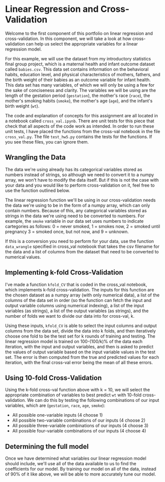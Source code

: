 # Linear Regression and Cross-Validation

Welcome to the first component of this portfolio on linear regression and cross-validation. 
In this component, we will take a look at how cross-validation can help us select the appropriate
variables for a linear regression model.

For this example, we will use the dataset from my introductory statistics
final group project, which is a maternal health and infant outcome dataset 
called `babies.csv`. This data set contains information on the behavioral habits,
education level, and physical characteristics of mothers, fathers, and the 
birth weight of their babies as an outcome variable for infant health. 
This data set has many variables, of which we will only be using a few
for the sake of conciseness and clarity. The variables we will be using
are the length of the gestation period (`gestation`), the mother's 
race (`race`), the mother's smoking habits (`smoke`), the mother's age (`age`),
and the infant's birth weight (`wt`). 

The code and explanation of concepts for this assignment are
all located in a notebook called `cross_val.ipynb`. 
There are unit tests for this piece that check that all aspects of the
code work as intended. In order to run these unit tests,
I have placed the functions from the cross-val notebook in the 
file `cross_val.py`. The file `test_hw5.py` contains the tests for 
the functions. If you see these files, you can ignore them.

## Wrangling the Data

The data we're using already has its categorical variables stored as numbers
instead of strings, so although we need to convert it to a numpy array, we 
won't have to modify the data itself. But if this is not the case with your 
data and you would like to perform cross-validation on it, feel free to use 
the function outlined below.

The linear regression function we'll be using in our cross-validation
needs the data we're using to be in the form of a numpy array, which 
can only contain numbers. Because of this, any categorical variables 
stored as strings in the data we're using need to be converted to numbers.
For example, the `smoke` variable in our data set uses numbers to indicate
cartegories as follows: 0 = never smoked, 1 = smokes now, 2 = smoked until pregnancy
3 = smoked once, but not now, and 9 = unknown.

If this is a conversion you need to perform for your data,
use the function `data_wrangle` specified in cross_val notebook that 
takes the csv filename for the data and a list of columns from the dataset 
that need to be converted to numerical values.

## Implementing k-fold Cross-Validation

I've made a function `kfold_CV` that is coded in the cross_val notebook, which implements k-fold 
cross-validation. The inputs for this function are the chosen dataset as a numpy
array (with only numerical data), a list of the columns of the data set in order (so 
the function can fetch the input and output variable columns using numerical indexing),
a list of the input variables (as strings), a list of the output variables (as strings),
and the number of folds we want to divide our data into for cross-val, k.

Using these inputs, `kfold_CV` is able to select the input columns
and output columns from the data set, divide the data into k folds,
and then iteratively choose one fold to be the test set for k rounds of
training and testing. The linear regression model is trained on 100-(100/k)% of the 
data each iteration, with the input and output variables, and then is asked to 
predict the values of output variable based on the input variable values in the
test set. The error is then computed from the true and predicted values for each iteration,
with the final cross-val error being the mean of all these errors.

## Using 10-fold Cross-Validation

Using the k-fold cross-val function above with k = 10, we will select the appropriate
combination of variables to best predict `wt` with 10-fold cross-validation. 
We can do this by testing the following combinations of our input variables, 
which are (`gestation`, `race`, `age`, `smoke`):

* All possible one-variable inputs (4 choose 1)
* All possible two-variable combinations of our inputs (4 choose 2)
* All possible three-variable combinations of our inputs (4 choose 3)
* All possible four-variable combinations of our inputs (4 choose 4)

## Determining the full model

Once we have determined what variables our linear regression model 
should include, we'll use all of the data available to us to find
the coefficients for our model. By training our model on all of the data,
instead of 90% of it like above, we will be able to more accurately tune 
our model.
